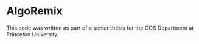 # AlgoRemix

This code was written as part of a senior thesis for the COS Department at Princeton University.
